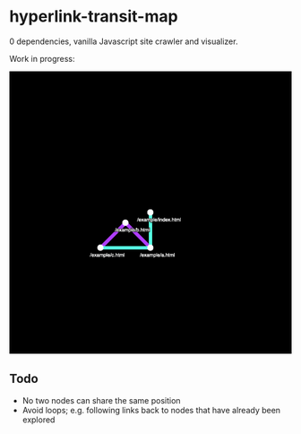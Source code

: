 # hyperlink-transit-map

0 dependencies, vanilla Javascript site crawler and visualizer.

Work in progress:

![example.png](./example.png)

## Todo

-   No two nodes can share the same position
-   Avoid loops; e.g. following links back to nodes that have already been explored
